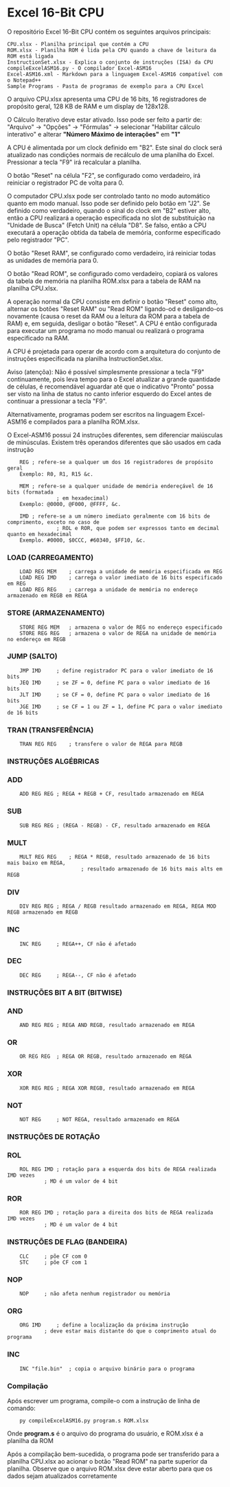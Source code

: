 # Excel 16-Bit CPU
O repositório Excel 16-Bit CPU contém os seguintes arquivos principais:
```
CPU.xlsx - Planilha principal que contém a CPU
ROM.xlsx - Planilha ROM é lida pela CPU quando a chave de leitura da ROM está ligada
InstructionSet.xlsx - Explica o conjunto de instruções (ISA) da CPU
compileExcelASM16.py - O compilador Excel-ASM16
Excel-ASM16.xml - Markdown para a linguagem Excel-ASM16 compatível com o Notepad++
Sample Programs - Pasta de programas de exemplo para a CPU Excel
```

O arquivo CPU.xlsx apresenta uma CPU de 16 bits, 16 registradores de propósito geral, 128 KB de RAM e um display de 128x128.

O Cálculo Iterativo deve estar ativado. Isso pode ser feito a partir de: "Arquivo" -> "Opções" -> "Fórmulas" -> selecionar "Habilitar cálculo interativo" e alterar **"Número Máximo de interações"** em **"1"** 

A CPU é alimentada por um clock definido em "B2". Este sinal do clock será atualizado nas condições normais de recálculo de uma planilha do Excel. Pressionar a tecla "F9" irá recalcular a planilha. 

O botão "Reset" na célula "F2", se configurado como verdadeiro, irá reiniciar o registrador PC de volta para 0. 

O computador CPU.xlsx pode ser controlado tanto no modo automático quanto em modo manual. Isso pode ser definido pelo botão em "J2". Se definido como verdadeiro, quando o sinal do clock em "B2" estiver alto, então a CPU realizará a operação especificada no slot de substituição na "Unidade de Busca" (Fetch Unit) na célula "D8". Se falso, então a CPU executará a operação obtida da tabela de memória, conforme especificado pelo registrador "PC". 

O botão "Reset RAM", se configurado como verdadeiro, irá reiniciar todas as unidades de memória para 0. 

O botão "Read ROM", se configurado como verdadeiro, copiará os valores da tabela de memória na planilha ROM.xlsx para a tabela de RAM na planilha CPU.xlsx. 

A operação normal da CPU consiste em definir o botão "Reset" como alto, alternar os botões "Reset RAM" ou "Read ROM" ligando-od e desligando-os novamente (causa o reset da RAM ou a leitura da ROM para a tabela de RAM) e, em seguida, desligar o botão "Reset". A CPU é então configurada para executar um programa no modo manual ou realizará o programa especificado na RAM. 

A CPU é projetada para operar de acordo com a arquitetura do conjunto de instruções especificada na planilha InstructionSet.xlsx. 

Aviso (atençõa): Não é possível simplesmente pressionar a tecla "F9" continuamente, pois leva tempo para o Excel atualizar a grande quantidade de células, é recomendável aguardar até que o indicativo "Pronto" possa ser visto na linha de status no canto inferior esquerdo do Excel antes de continuar a pressionar a tecla "F9". 

Alternativamente, programas podem ser escritos na linguagem Excel-ASM16 e compilados para a planilha ROM.xlsx.

O Excel-ASM16 possui 24 instruções diferentes, sem diferenciar maiúsculas de minúsculas. 
Existem três operandos diferentes que são usados em cada instrução
```
	REG	; refere-se a qualquer um dos 16 registradores de propósito geral
	Exemplo: R0, R1, R15 &c.
	
	MEM	; refere-se a qualquer unidade de memória endereçável de 16 bits (formatada
                ; em hexadecimal)
	Exemplo: @0000, @F000, @FFFF, &c.

	IMD	; refere-se a um número imediato geralmente com 16 bits de comprimento, exceto no caso de
                ; ROL e ROR, que podem ser expressos tanto em decimal quanto em hexadecimal
	Exemplo. #0000, $0CCC, #60340, $FF10, &c.
```
### LOAD (CARREGAMENTO)
```
	LOAD REG MEM	; carrega a unidade de memória especificada em REG
	LOAD REG IMD	; carrega o valor imediato de 16 bits especificado em REG
	LOAD REG REG	; carrega a unidade de memória no endereço armazenado em REGB em REGA
```
### STORE (ARMAZENAMENTO)
```
	STORE REG MEM	; armazena o valor de REG no endereço especificado
	STORE REG REG 	; armazena o valor de REGA na unidade de memória no endereço em REGB
```
### JUMP (SALTO)
```
	JMP IMD		; define registrador PC para o valor imediato de 16 bits
	JEQ IMD		; se ZF = 0, define PC para o valor imediato de 16 bits
	JLT IMD		; se CF = 0, define PC para o valor imediato de 16 bits 
	JGE IMD		; se CF = 1 ou ZF = 1, define PC para o valor imediato de 16 bits 
```
### TRAN (TRANSFERÊNCIA)
```
	TRAN REG REG	; transfere o valor de REGA para REGB
```
### INSTRUÇÕES ALGÉBRICAS
### ADD
```
	ADD REG REG	; REGA + REGB + CF, resultado armazenado em REGA
```
### SUB
```
	SUB REG REG	; (REGA - REGB) - CF, resultado armazenado em REGA
```
### MULT
```
	MULT REG REG	; REGA * REGB, resultado armazenado de 16 bits mais baixo em REGA,
                        ; resultado armazenado de 16 bits mais alts em REGB
```
### DIV
```
	DIV REG REG	; REGA / REGB resultado armazenado em REGA, REGA MOD REGB armazenado em REGB
```
### INC
```
	INC REG		; REGA++, CF não é afetado
```
### DEC
```
	DEC REG		; REGA--, CF não é afetado
```
### INSTRUÇÕES BIT A BIT (BITWISE)
### AND
```
	AND REG REG	; REGA AND REGB, resultado armazenado em REGA
```
### OR
```
	OR REG REG	; REGA OR REGB, resultado armazenado em REGA
```
### XOR
```
	XOR REG REG	; REGA XOR REGB, resultado armazenado em REGA
```
### NOT
```
	NOT REG 	; NOT REGA, resultado armazenado em REGA
```
### INSTRUÇÕES DE ROTAÇÃO
### ROL
```
	ROL REG IMD	; rotação para a esquerda dos bits de REGA realizada IMD vezes
			; MD é um valor de 4 bit
```
### ROR
```
	ROR REG IMD	; rotação para a direita dos bits de REGA realizada IMD vezes
			; MD é um valor de 4 bit
```
### INSTRUÇÕES DE FLAG (BANDEIRA)
```
	CLC		; põe CF com 0
	STC		; põe CF com 1 
```
### NOP
```
	NOP		; não afeta nenhum registrador ou memória
```
### ORG
```
	ORG IMD		; define a localização da próxima instrução
			; deve estar mais distante do que o comprimento atual do programa
```
### INC
```
	INC "file.bin"	; copia o arquivo binário para o programa
```

### Compilação
Após escrever um programa, compile-o com a instrução de linha de comando:
```
	py compileExcelASM16.py program.s ROM.xlsx
```
Onde **program.s** é o arquivo do programa do usuário, e ROM.xlsx é a planilha da ROM

Após a compilação bem-sucedida, o programa pode ser transferido para a planilha CPU.xlsx ao acionar o botão "Read ROM" na parte superior da planilha. Observe que o arquivo ROM.xlsx deve estar aberto para que os dados sejam atualizados corretamente





